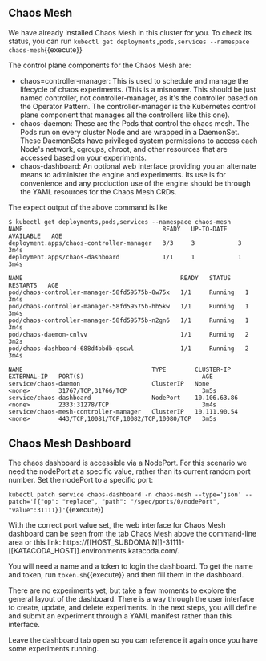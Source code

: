 ## Chaos Mesh

We have already installed Chaos Mesh in this cluster for you.
To check its status, you can run 
`kubectl get deployments,pods,services --namespace chaos-mesh`{{execute}}

The control plane components for the Chaos Mesh are:

- chaos=controller-manager: This is used to schedule and manage the lifecycle of chaos experiments. (This is a misnomer. This should be just named controller, not controller-manager, as it's the controller based on the Operator Pattern. The controller-manager is the Kubernetes control plane component that manages all the controllers like this one).
- chaos-daemon: These are the Pods that control the chaos mesh. The Pods run on every cluster Node and are wrapped in a DaemonSet. These DaemonSets have privileged system permissions to access each Node's network, cgroups, chroot, and other resources that are accessed based on your experiments.
- chaos-dashboard: An optional web interface providing you an alternate means to administer the engine and experiments. Its use is for convenience and any production use of the engine should be through the YAML resources for the Chaos Mesh CRDs.

The expect output of the above command is like
```
$ kubectl get deployments,pods,services --namespace chaos-mesh
NAME                                       READY   UP-TO-DATE   AVAILABLE   AGE
deployment.apps/chaos-controller-manager   3/3     3            3           3m4s
deployment.apps/chaos-dashboard            1/1     1            1           3m4s

NAME                                            READY   STATUS    RESTARTS   AGE
pod/chaos-controller-manager-58fd59575b-8w75x   1/1     Running   1          3m4s
pod/chaos-controller-manager-58fd59575b-hh5kw   1/1     Running   1          3m4s
pod/chaos-controller-manager-58fd59575b-n2gn6   1/1     Running   1          3m4s
pod/chaos-daemon-cnlvv                          1/1     Running   2          3m2s
pod/chaos-dashboard-688d4bbdb-qscwl             1/1     Running   2          3m4s

NAME                                    TYPE        CLUSTER-IP     EXTERNAL-IP   PORT(S)                                 AGE
service/chaos-daemon                    ClusterIP   None           <none>        31767/TCP,31766/TCP                     3m5s
service/chaos-dashboard                 NodePort    10.106.63.86   <none>        2333:31278/TCP                          3m4s
service/chaos-mesh-controller-manager   ClusterIP   10.111.90.54   <none>        443/TCP,10081/TCP,10082/TCP,10080/TCP   3m5s
```

## Chaos Mesh Dashboard
The chaos dashboard is accessible via a NodePort. For this scenario we need the nodePort at a specific value, rather than its current random port number. Set the nodePort to a specific port:

`kubectl patch service chaos-dashboard -n chaos-mesh --type='json' --patch='[{"op": "replace", "path": "/spec/ports/0/nodePort", "value":31111}]'`{{execute}}

With the correct port value set, the web interface for Chaos Mesh dashboard can be seen from the tab Chaos Mesh above the command-line area or this link: https://[[HOST_SUBDOMAIN]]-31111-[[KATACODA_HOST]].environments.katacoda.com/.

You will need a name and a token to login the dashboard. To get the name and token, run `token.sh`{{execute}} and then fill them in the dashboard.

There are no experiments yet, but take a few moments to explore the general layout of the dashboard. There is a way through the user interface to create, update, and delete experiments. In the next steps, you will define and submit an experiment through a YAML manifest rather than this interface.

Leave the dashboard tab open so you can reference it again once you have some experiments running.